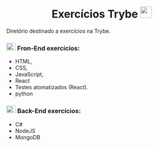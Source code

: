 <h1 align="center"> Exercícios Trybe <img src="https://i.imgur.com/eTJ6H4O.gif" height="30" width="30">  </h1>
Diretório destinado a exercícios na Trybe. 

<h3> <img src="https://i.imgur.com/aemXYZO.jpg" height="20" width="25">  Fron-End exercícios: </h3>

- HTML, 
- CSS, 
- JavaScript,
- React
- Testes atomatizados (React).
- python

<h3> <img src="https://i.imgur.com/mhi3eei.png" height="20" width="25"> Back-End exercícios: </h3>

- C#
- NodeJS
- MongoDB
